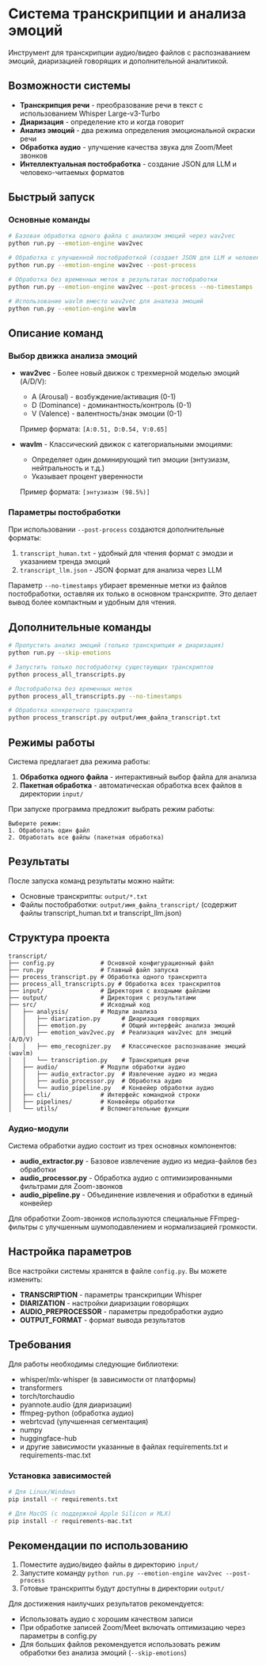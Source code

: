 # Система транскрипции и анализа эмоций

Инструмент для транскрипции аудио/видео файлов с распознаванием эмоций, диаризацией говорящих и дополнительной аналитикой.

## Возможности системы

- **Транскрипция речи** - преобразование речи в текст с использованием Whisper Large-v3-Turbo
- **Диаризация** - определение кто и когда говорит
- **Анализ эмоций** - два режима определения эмоциональной окраски речи
- **Обработка аудио** - улучшение качества звука для Zoom/Meet звонков
- **Интеллектуальная постобработка** - создание JSON для LLM и человеко-читаемых форматов

## Быстрый запуск

### Основные команды

```bash
# Базовая обработка одного файла с анализом эмоций через wav2vec
python run.py --emotion-engine wav2vec

# Обработка с улучшенной постобработкой (создает JSON для LLM и человеко-читаемые форматы)
python run.py --emotion-engine wav2vec --post-process

# Обработка без временных меток в результатах постобработки
python run.py --emotion-engine wav2vec --post-process --no-timestamps

# Использование wavlm вместо wav2vec для анализа эмоций
python run.py --emotion-engine wavlm
```

## Описание команд

### Выбор движка анализа эмоций

- **wav2vec** - Более новый движок с трехмерной моделью эмоций (A/D/V):
  - A (Arousal) - возбуждение/активация (0-1)
  - D (Dominance) - доминантность/контроль (0-1)
  - V (Valence) - валентность/знак эмоции (0-1)
  
  Пример формата: `[A:0.51, D:0.54, V:0.65]`

- **wavlm** - Классический движок с категориальными эмоциями:
  - Определяет один доминирующий тип эмоции (энтузиазм, нейтральность и т.д.)
  - Указывает процент уверенности
  
  Пример формата: `[энтузиазм (98.5%)]`

### Параметры постобработки

При использовании `--post-process` создаются дополнительные форматы:

1. `transcript_human.txt` - удобный для чтения формат с эмодзи и указанием тренда эмоций
2. `transcript_llm.json` - JSON формат для анализа через LLM

Параметр `--no-timestamps` убирает временные метки из файлов постобработки, оставляя их только в основном транскрипте. Это делает вывод более компактным и удобным для чтения.

## Дополнительные команды

```bash
# Пропустить анализ эмоций (только транскрипция и диаризация)
python run.py --skip-emotions

# Запустить только постобработку существующих транскриптов
python process_all_transcripts.py

# Постобработка без временных меток
python process_all_transcripts.py --no-timestamps

# Обработка конкретного транскрипта
python process_transcript.py output/имя_файла_transcript.txt
```

## Режимы работы

Система предлагает два режима работы:
1. **Обработка одного файла** - интерактивный выбор файла для анализа
2. **Пакетная обработка** - автоматическая обработка всех файлов в директории `input/`

При запуске программа предложит выбрать режим работы:
```
Выберите режим:
1. Обработать один файл
2. Обработать все файлы (пакетная обработка)
```

## Результаты

После запуска команд результаты можно найти:

- Основные транскрипты: `output/*.txt`
- Файлы постобработки: `output/имя_файла_transcript/` (содержит файлы transcript_human.txt и transcript_llm.json)

## Структура проекта

```
transcript/
├── config.py             # Основной конфигурационный файл
├── run.py                # Главный файл запуска
├── process_transcript.py # Обработка одного транскрипта
├── process_all_transcripts.py # Обработка всех транскриптов
├── input/                # Директория с входными файлами
├── output/               # Директория с результатами
├── src/                  # Исходный код
│   ├── analysis/         # Модули анализа
│   │   ├── diarization.py      # Диаризация говорящих
│   │   ├── emotion.py          # Общий интерфейс анализа эмоций
│   │   ├── emotion_wav2vec.py  # Реализация wav2vec для эмоций (A/D/V)
│   │   ├── emo_recognizer.py   # Классическое распознавание эмоций (wavlm)
│   │   └── transcription.py    # Транскрипция речи
│   ├── audio/            # Модули обработки аудио
│   │   ├── audio_extractor.py  # Извлечение аудио из медиа
│   │   ├── audio_processor.py  # Обработка аудио
│   │   └── audio_pipeline.py   # Конвейер обработки аудио
│   ├── cli/              # Интерфейс командной строки
│   ├── pipelines/        # Конвейеры обработки
│   └── utils/            # Вспомогательные функции
```

### Аудио-модули

Система обработки аудио состоит из трех основных компонентов:

- **audio_extractor.py** - Базовое извлечение аудио из медиа-файлов без обработки
- **audio_processor.py** - Обработка аудио с оптимизированными фильтрами для Zoom-звонков
- **audio_pipeline.py** - Объединение извлечения и обработки в единый конвейер

Для обработки Zoom-звонков используются специальные FFmpeg-фильтры с улучшенным шумоподавлением и нормализацией громкости.

## Настройка параметров

Все настройки системы хранятся в файле `config.py`. Вы можете изменить:

- **TRANSCRIPTION** - параметры транскрипции Whisper
- **DIARIZATION** - настройки диаризации говорящих
- **AUDIO_PREPROCESSOR** - параметры предобработки аудио
- **OUTPUT_FORMAT** - формат вывода результатов

## Требования

Для работы необходимы следующие библиотеки:
- whisper/mlx-whisper (в зависимости от платформы)
- transformers 
- torch/torchaudio
- pyannote.audio (для диаризации)
- ffmpeg-python (обработка аудио)
- webrtcvad (улучшенная сегментация)
- numpy
- huggingface-hub
- и другие зависимости указанные в файлах requirements.txt и requirements-mac.txt

### Установка зависимостей

```bash
# Для Linux/Windows
pip install -r requirements.txt

# Для MacOS (с поддержкой Apple Silicon и MLX)
pip install -r requirements-mac.txt
```

## Рекомендации по использованию

1. Поместите аудио/видео файлы в директорию `input/`
2. Запустите команду `python run.py --emotion-engine wav2vec --post-process`
3. Готовые транскрипты будут доступны в директории `output/`

Для достижения наилучших результатов рекомендуется:
- Использовать аудио с хорошим качеством записи
- При обработке записей Zoom/Meet включать оптимизацию через параметры в config.py
- Для больших файлов рекомендуется использовать режим обработки без анализа эмоций (`--skip-emotions`) 